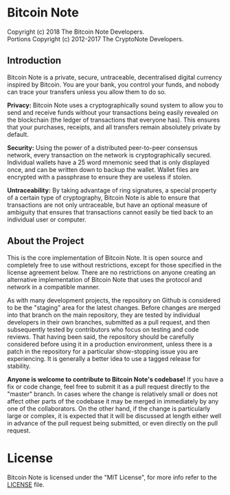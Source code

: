 # Bitcoin Note

Copyright (c) 2018 The Bitcoin Note Developers.   
Portions Copyright (c) 2012-2017 The CryptoNote Developers.

## Introduction

Bitcoin Note is a private, secure, untraceable, decentralised digital currency inspired by Bitcoin. You are your bank, you control your funds, and nobody can trace your transfers unless you allow them to do so.

**Privacy:** Bitcoin Note uses a cryptographically sound system to allow you to send and receive funds without your transactions being easily revealed on the blockchain (the ledger of transactions that everyone has). This ensures that your purchases, receipts, and all transfers remain absolutely private by default.

**Security:** Using the power of a distributed peer-to-peer consensus network, every transaction on the network is cryptographically secured. Individual wallets have a 25 word mnemonic seed that is only displayed once, and can be written down to backup the wallet. Wallet files are encrypted with a passphrase to ensure they are useless if stolen.

**Untraceability:** By taking advantage of ring signatures, a special property of a certain type of cryptography, Bitcoin Note is able to ensure that transactions are not only untraceable, but have an optional measure of ambiguity that ensures that transactions cannot easily be tied back to an individual user or computer.

## About the Project

This is the core implementation of Bitcoin Note. It is open source and completely free to use without restrictions, except for those specified in the license agreement below. There are no restrictions on anyone creating an alternative implementation of Bitcoin Note that uses the protocol and network in a compatible manner.

As with many development projects, the repository on Github is considered to be the "staging" area for the latest changes. Before changes are merged into that branch on the main repository, they are tested by individual developers in their own branches, submitted as a pull request, and then subsequently tested by contributors who focus on testing and code reviews. That having been said, the repository should be carefully considered before using it in a production environment, unless there is a patch in the repository for a particular show-stopping issue you are experiencing. It is generally a better idea to use a tagged release for stability.

**Anyone is welcome to contribute to Bitcoin Note's codebase!** If you have a fix or code change, feel free to submit it as a pull request directly to the "master" branch. In cases where the change is relatively small or does not affect other parts of the codebase it may be merged in immediately by any one of the collaborators. On the other hand, if the change is particularly large or complex, it is expected that it will be discussed at length either well in advance of the pull request being submitted, or even directly on the pull request.

# License

Bitcoin Note is licensed under the "MIT License", for more info refer to the [LICENSE](LICENSE) file.
